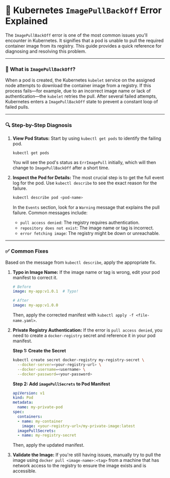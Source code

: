 # 🐳 Kubernetes `ImagePullBackOff` Error Explained

The `ImagePullBackOff` error is one of the most common issues you'll encounter in Kubernetes. It signifies that a pod is unable to pull the required container image from its registry. This guide provides a quick reference for diagnosing and resolving this problem.

---

### 🚨 **What is `ImagePullBackOff`?**

When a pod is created, the Kubernetes `kubelet` service on the assigned node attempts to download the container image from a registry. If this process fails—for example, due to an incorrect image name or lack of authentication—the `kubelet` retries the pull. After several failed attempts, Kubernetes enters a `ImagePullBackOff` state to prevent a constant loop of failed pulls.

---

### 🔍 **Step-by-Step Diagnosis**

1.  **View Pod Status:**
    Start by using `kubectl get pods` to identify the failing pod.

    ```bash
    kubectl get pods
    ```

    You will see the pod's status as `ErrImagePull` initially, which will then change to `ImagePullBackOff` after a short time.

2.  **Inspect the Pod for Details:**
    The most crucial step is to get the full event log for the pod. Use `kubectl describe` to see the exact reason for the failure.

    ```bash
    kubectl describe pod <pod-name>
    ```

    In the `Events` section, look for a `Warning` message that explains the pull failure. Common messages include:
    -   `pull access denied`: The registry requires authentication.
    -   `repository does not exist`: The image name or tag is incorrect.
    -   `error fetching image`: The registry might be down or unreachable.

---

### ✅ **Common Fixes**

Based on the message from `kubectl describe`, apply the appropriate fix.

1.  **Typo in Image Name:**
    If the image name or tag is wrong, edit your pod manifest to correct it.

    ```yaml
    # Before
    image: my-app:v1.0.1  # Typo!

    # After
    image: my-app:v1.0.0
    ```
    Then, apply the corrected manifest with `kubectl apply -f <file-name.yaml>`.

2.  **Private Registry Authentication:**
    If the error is `pull access denied`, you need to create a `docker-registry` secret and reference it in your pod manifest.

    **Step 1: Create the Secret**
    ```bash
    kubectl create secret docker-registry my-registry-secret \
      --docker-server=<your-registry-url> \
      --docker-username=<username> \
      --docker-password=<your-password>
    ```

    **Step 2: Add `imagePullSecrets` to Pod Manifest**
    ```yaml
    apiVersion: v1
    kind: Pod
    metadata:
      name: my-private-pod
    spec:
      containers:
      - name: my-container
        image: <your-registry-url>/my-private-image:latest
      imagePullSecrets:
      - name: my-registry-secret
    ```
    Then, apply the updated manifest.

3.  **Validate the Image:**
    If you're still having issues, manually try to pull the image using `docker pull <image-name>:<tag>` from a machine that has network access to the registry to ensure the image exists and is accessible.
